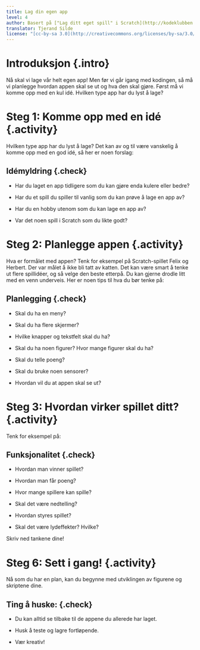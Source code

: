 ```yaml
---
title: Lag din egen app
level: 4
author: Basert på ["Lag ditt eget spill" i Scratch](http://kodeklubben.github.io/scratch/lag_ditt_eget_spill/lag_ditt_eget_spill.html)
translator: Tjerand Silde
license: "[cc-by-sa 3.0](http://creativecommons.org/licenses/by-sa/3.0/)"
---
```


# Introduksjon {.intro}

Nå skal vi lage vår helt egen app! Men før vi går igang med kodingen, 
så må vi planlegge hvordan appen skal se ut og hva den skal gjøre. 
Først må vi komme opp med en kul idé. Hvilken type app har du lyst å lage?

# Steg 1: Komme opp med en idé {.activity}

Hvilken type app har du lyst å lage? Det kan av og til være vanskelig å
komme opp med en god idé, så her er noen forslag:

##  Idémyldring {.check}

+ Har du laget en app tidligere som du kan gjøre enda kulere eller bedre?

+ Har du et spill du spiller til vanlig som du kan prøve å lage en app av?

+ Har du en hobby utenom som du kan lage en app av?

+ Var det noen spill i Scratch som du likte godt?

# Steg 2: Planlegge appen {.activity}

Hva er formålet med appen? Tenk for eksempel på Scratch-spillet Felix og Herbert.
Der var målet å ikke bli tatt av katten. Det kan være smart å tenke ut
flere spillidéer, og så velge den beste etterpå. Du kan gjerne drodle
litt med en venn underveis. Her er noen tips til hva du bør tenke på:

## Planlegging {.check}

+ Skal du ha en meny?

+ Skal du ha flere skjermer?

+ Hvilke knapper og tekstfelt skal du ha?

+ Skal du ha noen figurer? Hvor mange figurer skal du ha?

+ Skal du telle poeng?

+ Skal du bruke noen sensorer?

+ Hvordan vil du at appen skal se ut?

# Steg 3: Hvordan virker spillet ditt? {.activity}

Tenk for eksempel på:

## Funksjonalitet {.check}

+ Hvordan man vinner spillet?

+ Hvordan man får poeng?

+ Hvor mange spillere kan spille?

+ Skal det være nedtelling?

+ Hvordan styres spillet?

+ Skal det være lydeffekter? Hvilke?

Skriv ned tankene dine!

# Steg 6: Sett i gang! {.activity}

Nå som du har en plan, kan du begynne med utviklingen av figurene og
skriptene dine.

## Ting å huske: {.check}

+ Du kan alltid se tilbake til de appene du allerede har laget.

+ Husk å teste og lagre fortløpende.

+ Vær kreativ!